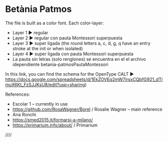 # Betània Patmos
The file is built as a color font.
Each color-layer:
- Layer 1 ► regular
- Layer 2 ► regular con pauta Montessori superpuesta
- Layer 3 ► super ligada (the round letters a, c, d, g, q have an entry stroke at the init or when isolated)
- Layer 4 ► super ligada con pauta Montessori superpuesta
- La pauta sin letras (solo renglones) se encuentra en el el archivo idependiente betania-patmosPautaMontessori

In this link, you can find the schema for the OpenType CALT ► https://docs.google.com/spreadsheets/d/1EkZOVEq2mW7irsxCQbfG921_dTimuX6Kt_FzSJJKsU8/edit?usp=sharing)

References:

- Escolar 1 – currently in use
- https://github.com/RosaWagner/Borel / Rosalie Wagner – main reference
- Ana Ronchi
- https://smed2015.it/formarsi-a-milano/
- https://primarium.info/about/ / Primarium


////
